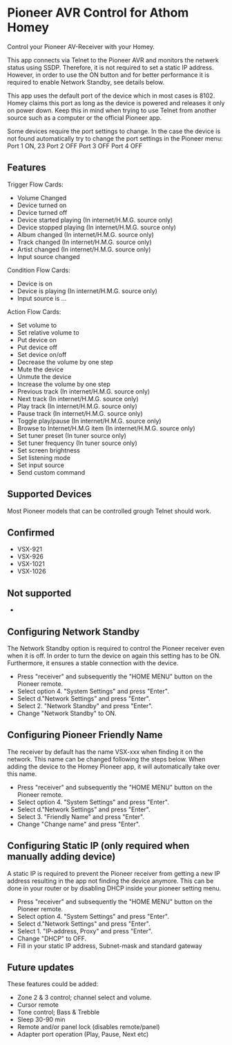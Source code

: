 # Pioneer AVR Control for Athom Homey

Control your Pioneer AV-Receiver with your Homey.

This app connects via Telnet to the Pioneer AVR and monitors the netwerk status using SSDP. Therefore, it is not required to set a static IP address. However, in order to use the ON button and for better performance it is required to enable Network Standby, see details below.

This app uses the default port of the device which in most cases is 8102. Homey claims this port as long as the device is powered and releases it only on power down. Keep this in mind when trying to use Telnet from another source such as a computer or the official Pioneer app.

Some devices require the port settings to change. In the case the device is not found automatically try to change the port settings in the Pioneer menu:
Port 1 ON, 23
Port 2 OFF
Port 3 OFF
Port 4 OFF

## Features
Trigger Flow Cards:
* Volume Changed
* Device turned on
* Device turned off
* Device started playing (In internet/H.M.G. source only)
* Device stopped playing (In internet/H.M.G. source only)
* Album changed (In internet/H.M.G. source only)
* Track changed (In internet/H.M.G. source only)
* Artist changed (In internet/H.M.G. source only)
* Input source changed

Condition Flow Cards:
* Device is on
* Device is playing (In internet/H.M.G. source only)
* Input source is ...

Action Flow Cards:
* Set volume to
* Set relative volume to
* Put device on
* Put device off
* Set device on/off
* Decrease the volume by one step
* Mute the device
* Unmute the device
* Increase the volume by one step
* Previous track (In internet/H.M.G. source only)
* Next track (In internet/H.M.G. source only)
* Play track (In internet/H.M.G. source only)
* Pause track (In internet/H.M.G. source only)
* Toggle play/pause (In internet/H.M.G. source only)
* Browse to Internet/H.M.G item (In internet/H.M.G. source only)
* Set tuner preset (In tuner source only)
* Set tuner frequency (In tuner source only)
* Set screen brightness
* Set listening mode
* Set input source
* Send custom command

## Supported Devices
Most Pioneer models that can be controlled grough Telnet should work.
## Confirmed
* VSX-921
* VSX-926
* VSX-1021
* VSX-1026

## Not supported
*


## Configuring Network Standby
The Network Standby option is required to control the Pioneer receiver even when it is off. In order to turn the device on again this setting has to be ON. Furthermore, it ensures a stable connection with the device.

* Press "receiver" and subsequently the "HOME MENU" button on the Pioneer remote.
* Select option 4. "System Settings" and press "Enter".
* Select d."Network Settings" and press "Enter".
* Select 2. "Network Standby" and press "Enter".
* Change "Network Standby" to ON.

## Configuring Pioneer Friendly Name
The receiver by default has the name VSX-xxx when finding it on the network. This name can be changed following the steps below. When adding the device to the Homey Pioneer app, it will automatically take over this name. 

* Press "receiver" and subsequently the "HOME MENU" button on the Pioneer remote.
* Select option 4. "System Settings" and press "Enter".
* Select d."Network Settings" and press "Enter".
* Select 3. "Friendly Name" and press "Enter".
* Change "Change name" and press "Enter".

## Configuring Static IP (only required when manually adding device)
A static IP is required to prevent the Pioneer receiver from getting a new IP address resulting in the app not finding the device anymore. This can be done in your router or by disabling DHCP inside your pioneer setting menu.

* Press "receiver" and subsequently the "HOME MENU" button on the Pioneer remote.
* Select option 4. "System Settings" and press "Enter".
* Select d."Network Settings" and press "Enter".
* Select 1. "IP-address, Proxy" and press "Enter".
* Change "DHCP" to OFF.
* Fill in your static IP address, Subnet-mask and standard gateway

## Future updates
These features could be added:

* Zone 2 & 3 control; channel select and volume.
* Cursor remote
* Tone control; Bass & Trebble
* Sleep 30-90 min
* Remote and/or panel lock (disables remote/panel)
* Adapter port operation (Play, Pause, Next etc)

